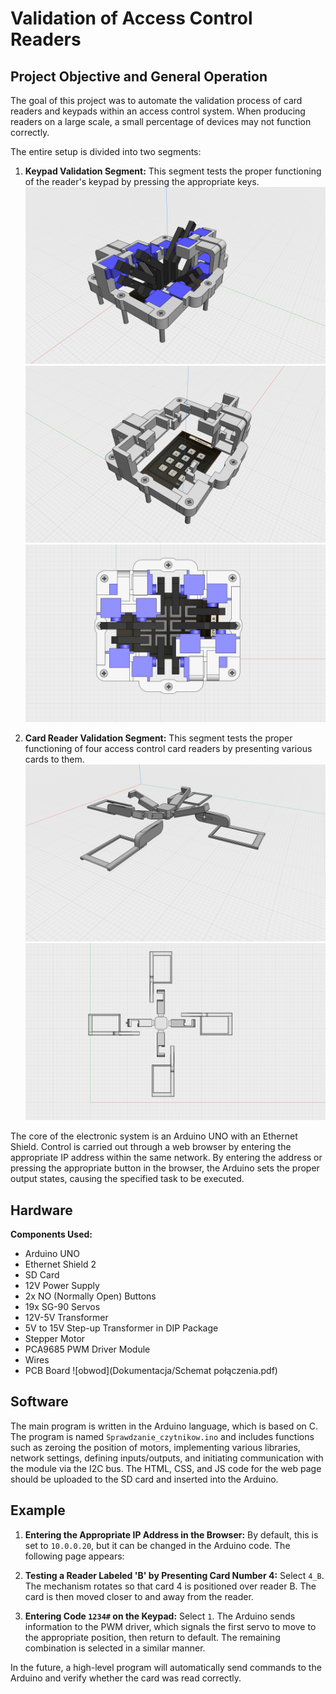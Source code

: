 # Validation of Access Control Readers

## Project Objective and General Operation
The goal of this project was to automate the validation process of card readers and keypads within an access control system. When producing readers on a large scale, a small percentage of devices may not function correctly.

The entire setup is divided into two segments:
1. **Keypad Validation Segment:** This segment tests the proper functioning of the reader's keypad by pressing the appropriate keys.  ![klawiatura](Wizualizacja/Klawiatura.png)  ![klawiatura4](Wizualizacja/Klawiatura4.png)  ![klawiatura2](Wizualizacja/Klawiatura2.png)

2. **Card Reader Validation Segment:** This segment tests the proper functioning of four access control card readers by presenting various cards to them.  ![czytniki](Wizualizacja/Czytniki.png)  ![czytniki2](Wizualizacja/Czytniki2.png)

The core of the electronic system is an Arduino UNO with an Ethernet Shield. Control is carried out through a web browser by entering the appropriate IP address within the same network. By entering the address or pressing the appropriate button in the browser, the Arduino sets the proper output states, causing the specified task to be executed.

## Hardware
**Components Used:**
- Arduino UNO
- Ethernet Shield 2
- SD Card
- 12V Power Supply
- 2x NO (Normally Open) Buttons
- 19x SG-90 Servos
- 12V-5V Transformer
- 5V to 15V Step-up Transformer in DIP Package
- Stepper Motor
- PCA9685 PWM Driver Module
- Wires
- PCB Board
  ![obwod](Dokumentacja/Schemat połączenia.pdf)

## Software
The main program is written in the Arduino language, which is based on C. The program is named `Sprawdzanie_czytnikow.ino` and includes functions such as zeroing the position of motors, implementing various libraries, network settings, defining inputs/outputs, and initiating communication with the module via the I2C bus. The HTML, CSS, and JS code for the web page should be uploaded to the SD card and inserted into the Arduino.

## Example

1. **Entering the Appropriate IP Address in the Browser:**
   By default, this is set to `10.0.0.20`, but it can be changed in the Arduino code. The following page appears:

2. **Testing a Reader Labeled 'B' by Presenting Card Number 4:**
   Select `4_B`. The mechanism rotates so that card 4 is positioned over reader B. The card is then moved closer to and away from the reader.

3. **Entering Code `1234#` on the Keypad:**
   Select `1`. The Arduino sends information to the PWM driver, which signals the first servo to move to the appropriate position, then return to default. The remaining combination is selected in a similar manner.

In the future, a high-level program will automatically send commands to the Arduino and verify whether the card was read correctly.
